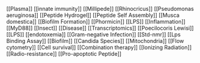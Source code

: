 [[Plasma]]
[[innate immunity]]
[[Millipede]]
[[Rhinocricus]]
[[Pseudomonas aeruginosa]]
[[Peptide Hydrogel]]
[[Peptide Self Assembly]]
[[Musca domestica]]
[[Biofilm Formation]]
[[Phormicin]]
[[LPS]]
[[Inflammation]]
[[MyD88]]
[[Insect]]
[[Disease]]
[[Transcriptomics]]
[[Poecilocoris Lewisi]]
[[LPS]]
[[endotoxemia]]
[[Gram-negative Infection]]
[[Std-nmr]]
[[Lps Binding Assay]]
[[Biofilm]]
[[Candida Species]]
[[Mitochondria]]
[[Flow cytometry]]
[[Cell survival]]
[[Combination therapy]]
[[Ionizing Radiation]]
[[Radio-resistance]]
[[Pro-apoptotic Peptide]]
